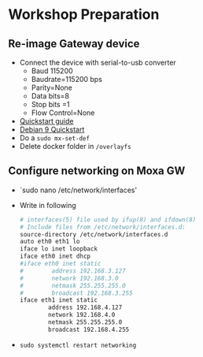 # Workshop Preparation

## Re-image Gateway device

* Connect the device with serial-to-usb converter
    * Baud 115200
    * Baudrate=115200 bps
    * Parity=None
    * Data bits=8
    * Stop bits =1
    * Flow Control=None
* [Quickstart guide](https://www.moxa.com/Moxa/media/PDIM/S100000603/moxa-uc-8100a-me-t-series-qig-v1.0.pdf)
* [Debian 9 Quickstart](https://www.moxa.com/Moxa/media/PDIM/S100000603/moxa-arm-based-computer-linux-user-manual-for-debian-9-manual-v4.1.pdf)
* Do a `sudo mx-set-def`
* Delete docker folder in `/overlayfs`

## Configure networking on Moxa GW

* `sudo nano /etc/network/interfaces'
* Write in following

    ```bash
    # interfaces(5) file used by ifup(8) and ifdown(8)
    # Include files from /etc/network/interfaces.d:
    source-directory /etc/network/interfaces.d
    auto eth0 eth1 lo
    iface lo inet loopback
    iface eth0 inet dhcp
    #iface eth0 inet static
    #        address 192.168.3.127
    #        network 192.168.3.0
    #        netmask 255.255.255.0
    #        broadcast 192.168.3.255
    iface eth1 inet static
            address 192.168.4.127
            network 192.168.4.0
            netmask 255.255.255.0
            broadcast 192.168.4.255
    ```

* `sudo systemctl restart networking`
